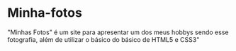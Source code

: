 # Minha-fotos

"Minhas Fotos" é um site para apresentar um  dos meus hobbys sendo esse fotografia, além de utilizar o básico do básico de HTML5 e CSS3"
